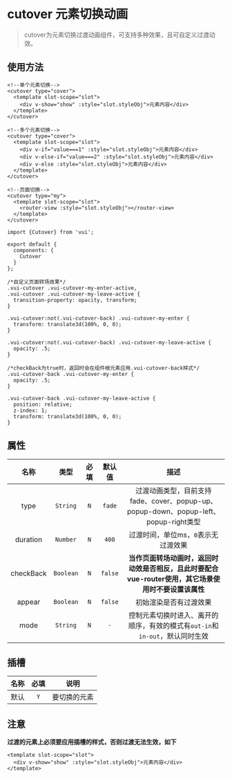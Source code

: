 # cutover 元素切换动画

> cutover为元素切换过渡动画组件，可支持多种效果，且可自定义过渡动效。

## 使用方法

```
<!--单个元素切换-->
<cutover type="cover">
  <template slot-scope="slot">
    <div v-show="show" :style="slot.styleObj">元素内容</div>
  </template>
</cutover>

<!--多个元素切换-->
<cutover type="cover">
  <template slot-scope="slot">
    <div v-if="value===1" :style="slot.styleObj">元素内容</div>
    <div v-else-if="value===2" :style="slot.styleObj">元素内容</div>
    <div v-else :style="slot.styleObj">元素内容</div>
  </template>
</cutover>

<!--页面切换-->
<cutover type="my">
  <template slot-scope="slot">
    <router-view :style="slot.styleObj"></router-view>
  </template>
</cutover>
```

```
import {Cutover} from 'vui';

export default {
  components: {
    Cutover
  }
};
```

```
/*自定义页面转场效果*/
.vui-cutover .vui-cutover-my-enter-active,
.vui-cutover .vui-cutover-my-leave-active {
  transition-property: opacity, transform;
}

.vui-cutover:not(.vui-cutover-back) .vui-cutover-my-enter {
  transform: translate3d(100%, 0, 0);
}

.vui-cutover:not(.vui-cutover-back) .vui-cutover-my-leave-active {
  opacity: .5;
}

/*checkBack为true时，返回时会在组件根元素应用.vui-cutover-back样式*/
.vui-cutover-back .vui-cutover-my-enter {
  opacity: .5;
}

.vui-cutover-back .vui-cutover-my-leave-active {
  position: relative;
  z-index: 1;
  transform: translate3d(100%, 0, 0);
}
```

## 属性

名称|类型|必填|默认值|描述
:-:|:-:|:-:|:-:|:-:
type|`String`|`N`|`fade`|过渡动画类型，目前支持fade、cover、popup-up、popup-down、popup-left、popup-right类型
duration|`Number`|`N`|`400`|过渡时间，单位ms，`0`表示无过渡效果
checkBack|`Boolean`|`N`|`false`|**当作页面转场动画时，返回时动效是否相反，且此时要配合vue-router使用，其它场景使用时不要设置该属性**
appear|`Boolean`|`N`|`false`|初始渲染是否有过渡效果
mode|`String`|`N`|`-`|控制元素切换时进入、离开的顺序，有效的模式有`out-in`和`in-out`，默认同时生效

## 插槽

名称|必填|说明
:-:|:-:|:-:
默认|`Y`|要切换的元素

## 注意

**过渡的元素上必须要应用插槽的样式，否则过渡无法生效，如下**

```
<template slot-scope="slot">
  <div v-show="show" :style="slot.styleObj">元素内容</div>
</template>
```